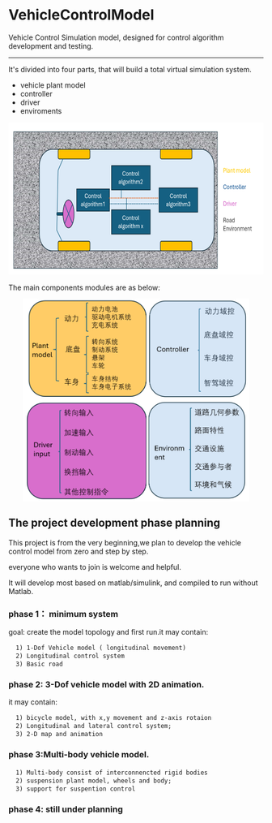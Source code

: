 # VehicleControlModel
Vehicle Control Simulation model, designed for control algorithm development and testing.

----
It's divided into four parts, that will build a total virtual simulation system.
- vehicle plant model 
- controller 
- driver
- enviroments
<div align= "center">
 <img src="https://github.com/clark-ye/VehicleControlModel/blob/main/Documents/Pictures/VehicleModelMainConcept.png" alt="VehModelMainConcept" height="300" >
</div>

The main components modules are as below:
<div align= "center">
 <img src="https://github.com/clark-ye/VehicleControlModel/blob/main/Documents/Pictures/VehicelModelComponents.png" alt="VehModelComponents" height="400" align= "center">
</div>

## The project development phase planning
This project is from the very beginning,we plan to develop the vehicle control model from zero and step by step.

everyone who wants to join is welcome and helpful.

It will develop most based on matlab/simulink, and compiled to run without Matlab.

### phase 1： minimum system
goal: create the model topology and first run.it may contain:

      1) 1-Dof Vehicle model ( longitudinal movement)
      2) Longitudinal control system
      3) Basic road

### phase 2: 3-Dof vehicle model with 2D animation. 
it may contain:

      1) bicycle model, with x,y movement and z-axis rotaion
      2) Longitudinal and lateral control system;
      3) 2-D map and animation

### phase 3:Multi-body vehicle model.
      1) Multi-body consist of interconnencted rigid bodies
      2) suspension plant model, wheels and body;
      3) support for suspention control

### phase 4: still under planning

